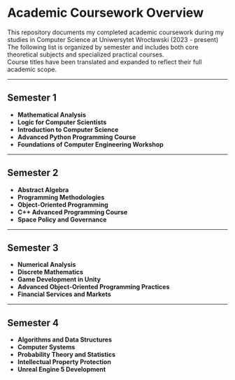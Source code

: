 # Academic Coursework Overview

This repository documents my completed academic coursework during my studies in Computer Science at Uniwersytet Wrocławski (2023 - present)  
The following list is organized by semester and includes both core theoretical subjects and specialized practical courses.  
Course titles have been translated and expanded to reflect their full academic scope.

---

## **Semester 1**
- **Mathematical Analysis** 
- **Logic for Computer Scientists** 
- **Introduction to Computer Science** 
- **Advanced Python Programming Course** 
- **Foundations of Computer Engineering Workshop** 

---

## **Semester 2**
- **Abstract Algebra** 
- **Programming Methodologies** 
- **Object-Oriented Programming** 
- **C++ Advanced Programming Course** 
- **Space Policy and Governance** 

---

## **Semester 3**
- **Numerical Analysis** 
- **Discrete Mathematics** 
- **Game Development in Unity** 
- **Advanced Object-Oriented Programming Practices** 
- **Financial Services and Markets** 

---

## **Semester 4**
- **Algorithms and Data Structures** 
- **Computer Systems** 
- **Probability Theory and Statistics** 
- **Intellectual Property Protection** 
- **Unreal Engine 5 Development**
